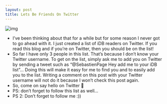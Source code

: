 ```yaml
---
layout: post
title: Lets Be Friends On Twitter
---
```

![img](http://media.idownloadblog.com/wp-content/uploads/2010/09/twitter-bird.jpg)
* I’ve been thinking about that for a while but for some reason I never got to go ahead with it. I just created a list of iDB readers on Twitter. If you read this blog and if you’re on Twitter, then you should be on the list!
* So far I have only 3 people in this list. That’s because I don’t know your Twitter username. To get on the list, simply ask me to add you on Twitter by sending a tweet such as “@SebastienPage Hey add me to your iDB list”… Doing this will make it easy for me to find you and to easily add you to the list. Writing a comment on this post with your Twitter username will not do it because I won’t check this post again.
* So, come on say hello on Twitter 🙂
* PS: don’t forget to follow this list as well…
* PS 2: Don’t forget to follow me :))


